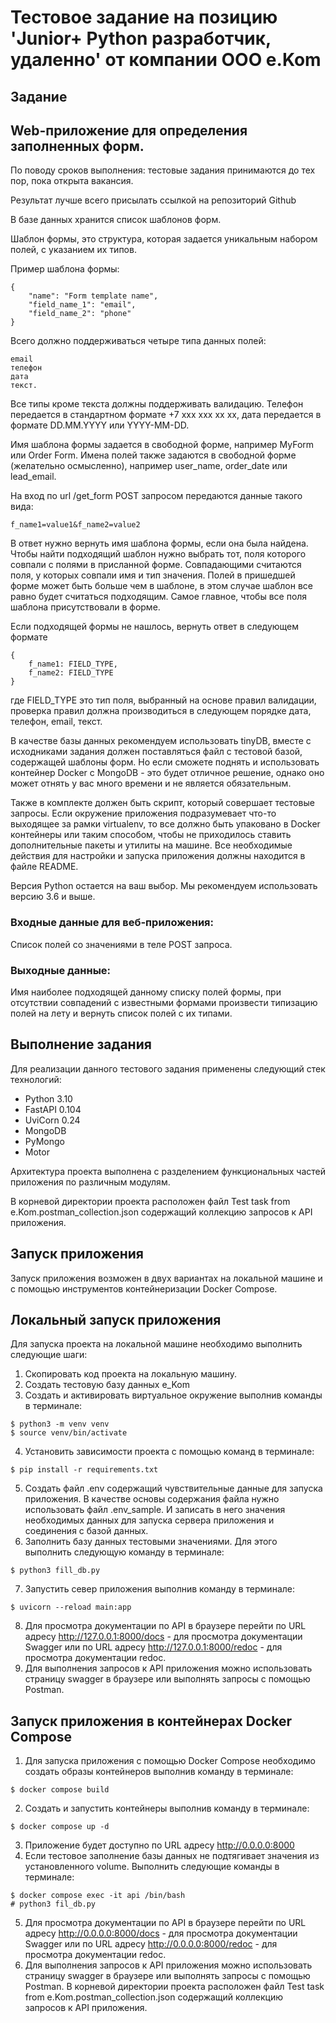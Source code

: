 # Тестовое задание на позицию 'Junior+ Python разработчик, удаленно' от компании ООО e.Kom

## Задание

## Web-приложение для определения заполненных форм.

По поводу сроков выполнения: тестовые задания принимаются до тех пор, пока открыта вакансия.

Результат лучше всего присылать ссылкой на репозиторий Github

В базе данных хранится список шаблонов форм.

Шаблон формы, это структура, которая задается уникальным набором полей, с указанием их типов.

Пример шаблона формы:
```
{
    "name": "Form template name",
    "field_name_1": "email",
    "field_name_2": "phone"
}
```

Всего должно поддерживаться четыре типа данных полей: 
```
email
телефон
дата
текст.
````
Все типы кроме текста должны поддерживать валидацию. Телефон передается в стандартном формате +7 xxx xxx xx xx, дата передается в формате DD.MM.YYYY или YYYY-MM-DD.

Имя шаблона формы задается в свободной форме, например MyForm или Order Form.
Имена полей также задаются в свободной форме (желательно осмысленно), например user_name, order_date или lead_email.

На вход по url /get_form POST запросом передаются данные такого вида:
```
f_name1=value1&f_name2=value2
```
В ответ нужно вернуть имя шаблона формы, если она была найдена.
Чтобы найти подходящий шаблон нужно выбрать тот, поля которого совпали с полями в присланной форме. Совпадающими считаются поля, у которых совпали имя и тип значения. Полей в пришедшей форме может быть больше чем в шаблоне, в этом случае шаблон все равно будет считаться подходящим. Самое главное, чтобы все поля шаблона присутствовали в форме.

Если подходящей формы не нашлось, вернуть ответ в следующем формате
```
{
    f_name1: FIELD_TYPE,
    f_name2: FIELD_TYPE
}
```

где FIELD_TYPE это тип поля, выбранный на основе правил валидации, проверка правил должна производиться в следующем порядке дата, телефон, email, текст.

В качестве базы данных рекомендуем использовать tinyDB, вместе с исходниками задания должен поставляться файл с тестовой базой, содержащей шаблоны форм. Но если сможете поднять и использовать контейнер Docker с MongoDB - это будет отличное решение, однако оно может отнять у вас много времени и не является обязательным.

Также в комплекте должен быть скрипт, который совершает тестовые запросы. Если окружение приложения подразумевает что-то выходящее за рамки virtualenv, то все должно быть упаковано в Docker контейнеры или таким способом, чтобы не приходилось ставить дополнительные пакеты и утилиты на машине. Все необходимые действия для настройки и запуска приложения должны находится в файле README.

Версия Python остается на ваш выбор. Мы рекомендуем использовать версию 3.6 и выше.

### Входные данные для веб-приложения:
Список полей со значениями в теле POST запроса.

### Выходные данные:
Имя наиболее подходящей данному списку полей формы, при отсутствии совпадений с известными формами произвести типизацию полей на лету и вернуть список полей с их типами.

## Выполнение задания 

Для реализации данного тестового задания применены следующий стек технологий:
- Python 3.10
- FastAPI 0.104
- UviCorn 0.24
- MongoDB 
- PyMongo
- Motor

Архитектура проекта выполнена с разделением функциональных частей приложения по различным модулям.

В корневой директории проекта расположен файл Test task from e.Kom.postman_collection.json содержащий коллекцию запросов к API приложения.

## Запуск приложения

Запуск приложения возможен в двух вариантах на локальной машине и с помощью инструментов контейнеризации Docker Compose.

## Локальный запуск приложения

Для запуска проекта на локальной машине необходимо выполнить следующие шаги:
1. Скопировать код проекта на локальную машину.
2. Создать тестовую базу данных e_Kom
3. Создать и активировать виртуальное окружение выполнив команды в терминале:
```commandline
$ python3 -m venv venv
$ source venv/bin/activate
```
4. Установить зависимости проекта с помощью команд в терминале:
```commandline
$ pip install -r requirements.txt
```
5. Создать файл .env содержащий чувствительные данные для запуска приложения. В качестве основы содержания файла нужно использовать файл .env_sample. И записать в него значения необходимых данных для запуска сервера приложения  и соединения с базой данных.
6. Заполнить базу данных тестовыми значениями. Для этого выполнить следующую команду в терминале:
```commandline
$ python3 fill_db.py
```
7. Запустить север приложения выполнив команду в терминале:
```commandline
$ uvicorn --reload main:app
```
8. Для просмотра документации по API в браузере перейти по URL адресу http://127.0.0.1:8000/docs - для просмотра документации Swagger 
 или по URL адресу http://127.0.0.1:8000/redoc - для просмотра документации redoc.
9. Для выполнения запросов к API приложения можно использовать страницу swagger в браузере или выполнять запросы с помощью Postman.

## Запуск приложения в контейнерах Docker Compose

1.  Для запуска приложения с помощью Docker Compose необходимо создать образы контейнеров выполнив команду в терминале:
```commandline
$ docker compose build
```
2. Создать и запустить контейнеры выполнив команду в терминале:
```commandline
$ docker compose up -d
```
3. Приложение будет доступно по URL адресу http://0.0.0.0:8000
4. Если тестовое заполнение базы данных не подтягивает значения из установленного volume. Выполнить следующие команды в терминале:
```commandline
$ docker compose exec -it api /bin/bash
# python3 fil_db.py
```
5. Для просмотра документации по API в браузере перейти по URL адресу http://0.0.0.0:8000/docs - для просмотра документации Swagger или по URL адресу http://0.0.0.0:8000/redoc - для просмотра документации redoc.
6. Для выполнения запросов к API приложения можно использовать страницу swagger в браузере или выполнять запросы с помощью Postman. В корневой директории проекта расположен файл Test task from e.Kom.postman_collection.json содержащий коллекцию запросов к API приложения.

